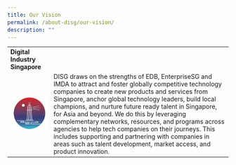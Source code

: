 ```yaml
---
title: Our Vision
permalink: /about-disg/our-vision/
description: ""
---
```

|  |  |
| -------- | -------- |
|**Digital Industry Singapore**
![vision](/images/sticker%209.png)|DISG draws on the strengths of EDB, EnterpriseSG and IMDA to attract and foster globally competitive technology companies to create new products and services from Singapore, anchor global technology leaders, build local champions, and nurture future ready talent in Singapore, for Asia and beyond. We do this by leveraging complementary networks, resources, and programs across agencies to help tech companies on their journeys. This includes supporting and partnering with companies in areas such as talent development, market access, and product innovation.     |